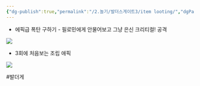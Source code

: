 ```yaml
---
{"dg-publish":true,"permalink":"/2.놀기/발더스게이트3/item looting/","dgPassFrontmatter":true,"noteIcon":""}
---
```



- 에픽급 폭탄 구하기 - 필로민에게 안물어보고 그냥 은신 크리티컬! 공격

![](https://i.imgur.com/j2rUr04.jpg)


- 3회에 처음보는 조립 애픽

![](https://i.imgur.com/XjboXGY.jpg)

#발더게